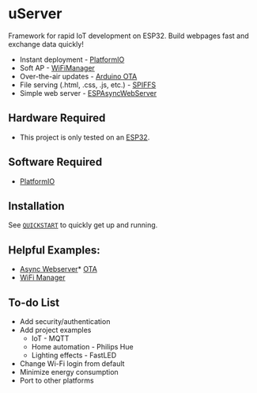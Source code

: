 # uServer

Framework for rapid IoT development on ESP32. Build webpages fast and exchange data quickly!

* Instant deployment - <a href="https://github.com/platformio/
platformio-core">PlatformIO</a>
* Soft AP - <a href="https://github.com/tzapu/WiFiManager/">WiFiManager</a>
* Over-the-air updates - <a href="https://github.com/espressif/arduino-esp32/tree/master/libraries/ArduinoOTA">Arduino OTA</a>
* File serving (.html, .css, .js, etc.) - <a href="https://github.com/espressif/arduino-esp32/tree/master/libraries/SPIFFS">SPIFFS</a>
* Simple web server - <a href="https://github.com/me-no-dev/ESPAsyncWebServer">ESPAsyncWebServer</a>

## Hardware Required

* This project is only tested on an <a href="https://www.mouser.com/ProductDetail/Espressif-Systems/ESP32-DevKitC-32UE/?qs=GedFDFLaBXFguOYDKoZ3jA%3D%3D">ESP32</a>.

## Software Required

* <a href="https://github.com/platformio/platformio-core">PlatformIO</a>

## Installation

See [`QUICKSTART`](QUICKSTART.md) to quickly get up and running.

## Helpful Examples:

* <a href="https://github.com/me-no-dev/ESPAsyncWebServer/blob/master/examples/simple_server/simple_server.ino">Async Webserver</a>* <a href="https://github.com/espressif/arduino-esp32/blob/master/libraries/ArduinoOTA/examples/BasicOTA/BasicOTA.ino">OTA</a>
* <a href="https://github.com/tzapu/WiFiManager/blob/master/examples/Basic/Basic.ino">WiFi Manager</a>

## To-do List

* Add security/authentication
* Add project examples
    * IoT - MQTT
    * Home automation - Philips Hue
    * Lighting effects - FastLED
* Change Wi-Fi login from default
* Minimize energy consumption
* Port to other platforms
